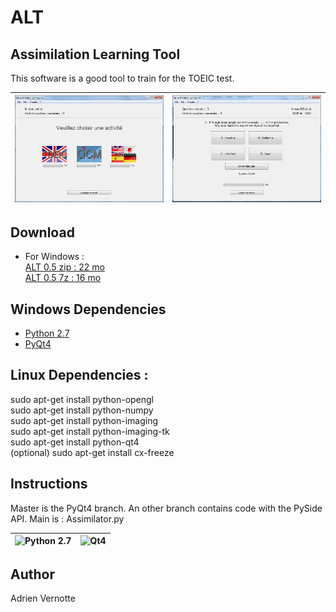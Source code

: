ALT
===
## Assimilation Learning Tool
This software is a good tool to train for the TOEIC test.

| ![ALT2](https://raw.githubusercontent.com/AdrienVR/ALT/master/alt2.jpg "ALT2") | ![ALT1](https://raw.githubusercontent.com/AdrienVR/ALT/master/alt1.jpg "ALT1") |
|:----:|:----:|

## Download
* For Windows :   
 [ALT 0.5 zip : 22 mo](https://drive.google.com/file/d/0B2xlFxzCEekzcEdraHRyM2dhc1k/view?usp=sharing)  
 [ALT 0.5 7z : 16 mo](https://drive.google.com/file/d/0B2xlFxzCEekzSWVHWlVYb3h4UFk/view?usp=sharing)  

## Windows Dependencies

* [Python 2.7](https://www.python.org/download/releases/2.7.8/)
* [PyQt4](http://www.riverbankcomputing.co.uk/software/pyqt/download)

## Linux Dependencies :

sudo apt-get install python-opengl  
sudo apt-get install python-numpy  
sudo apt-get install python-imaging  
sudo apt-get install python-imaging-tk  
sudo apt-get install python-qt4  
(optional) sudo apt-get install cx-freeze  

## Instructions

Master is the PyQt4 branch. An other branch contains code with the PySide API.
Main is : Assimilator.py

| ![Python 2.7](https://www.python.org/static/img/python-logo.png "Python 2.7") | ![Qt4](http://www.fevrierdorian.com/blog/public/logos/Qt_logo002.png "Qt4") |
|:----:|:----:|

## Author

Adrien Vernotte
